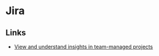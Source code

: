 # Jira

## Links

* [View and understand insights in team-managed projects](https://support.atlassian.com/jira-software-cloud/docs/view-and-understand-insights-in-team-managed-projects/)
